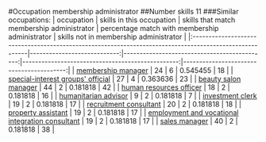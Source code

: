 #Occupation membership administrator
##Number skills 11
###Similar occupations:
| occupation                                                                                              |   skills in this occupation |   skills that match membership administrator |   percentage match with membership administrator |   skills not in membership administrator |
|:--------------------------------------------------------------------------------------------------------|----------------------------:|---------------------------------------------:|-------------------------------------------------:|-----------------------------------------:|
| [membership manager](membership_manager.md)                                                             |                          24 |                                            6 |                                         0.545455 |                                       18 |
| [special-interest groups' official](special-interest_groups'_official.md)                               |                          27 |                                            4 |                                         0.363636 |                                       23 |
| [beauty salon manager](beauty_salon_manager.md)                                                         |                          44 |                                            2 |                                         0.181818 |                                       42 |
| [human resources officer](human_resources_officer.md)                                                   |                          18 |                                            2 |                                         0.181818 |                                       16 |
| [humanitarian advisor](humanitarian_advisor.md)                                                         |                           9 |                                            2 |                                         0.181818 |                                        7 |
| [investment clerk](investment_clerk.md)                                                                 |                          19 |                                            2 |                                         0.181818 |                                       17 |
| [recruitment consultant](recruitment_consultant.md)                                                     |                          20 |                                            2 |                                         0.181818 |                                       18 |
| [property assistant](property_assistant.md)                                                             |                          19 |                                            2 |                                         0.181818 |                                       17 |
| [employment and vocational integration consultant](employment_and_vocational_integration_consultant.md) |                          19 |                                            2 |                                         0.181818 |                                       17 |
| [sales manager](sales_manager.md)                                                                       |                          40 |                                            2 |                                         0.181818 |                                       38 |
